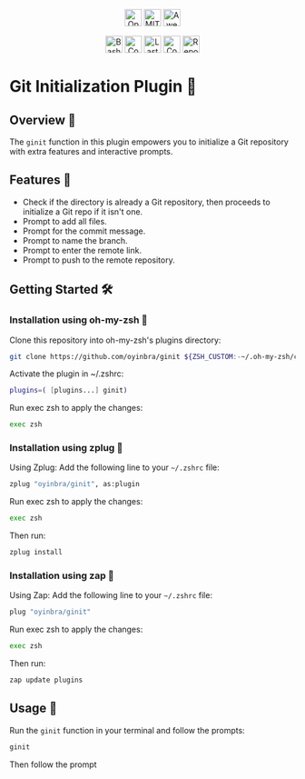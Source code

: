 <!-- BADGE START -->
<div align="center">
  <style>
    /* Increase the size of all badges */
    img {
      height: 30px; /* Adjust the height as needed */
    }
  </style>
  
  [![Open Source Love](https://badges.frapsoft.com/os/v1/open-source.svg?v=103&style=for-the-badge)](https://github.com/ellerbrock/open-source-badge/)
  [![MIT License](https://badges.frapsoft.com/os/mit/mit.svg?v=103&style=for-the-badge)](https://opensource.org/licenses/mit-license.php)
  [![Awesome](https://cdn.rawgit.com/sindresorhus/awesome/d7305f38d29fed78fa85652e3a63e154dd8e8829/media/badge.svg)](https://github.com/sindresorhus/awesome) 
  <!-- Activities -->
  [![Bash](https://img.shields.io/badge/Bash-%2320232a.svg?style=for-the-badge&logo=gnu-bash&logoColor=2361DAFB)](https://github.com/Oyinbra/nvim-config/search?l=vim-script)
  [![Commit Activity](https://img.shields.io/github/commit-activity/m/Oyinbra/nvim-config?svg?v=103&style=for-the-badge)](https://github.com/Oyinbra/nvim-config/graphs/commit-activity)
  [![Last commit](https://img.shields.io/github/last-commit/Oyinbra/nvim-config?svg?v=103&logo=git&color=000F10&logoColor=darkorange&labelColor=302D41&style=for-the-badge)](#)
  [![Contributors](https://img.shields.io/github/contributors/Oyinbra/nvim-config?svg?v=103&style=for-the-badge)](https://github.com/Oyinbra/nvim-config/graphs/contributors)
  [![Repository Size](https://img.shields.io/github/repo-size/Oyinbra/nvim-config?svg?v=103&style=for-the-badge)](#)
</div>
<!-- BADGE END -->


# Git Initialization Plugin 🚀

## Overview 📖
The `ginit` function in this plugin empowers you to initialize a Git repository with extra features and interactive prompts.

## Features 🌟
- Check if the directory is already a Git repository, then proceeds to initialize a Git repo if it isn't one.
- Prompt to add all files.
- Prompt for the commit message.
- Prompt to name the branch.
- Prompt to enter the remote link.
- Prompt to push to the remote repository.

## Getting Started 🛠️

### Installation using oh-my-zsh 🔧
Clone this repository into oh-my-zsh's plugins directory:

```bash
git clone https://github.com/oyinbra/ginit ${ZSH_CUSTOM:-~/.oh-my-zsh/custom}/plugins/ginit
```

Activate the plugin in ~/.zshrc:
```zsh
plugins=( [plugins...] ginit)
```

Run exec zsh to apply the changes:
```bash
exec zsh
```

### Installation using zplug 🔧

Using Zplug:
Add the following line to your `~/.zshrc` file:

```zsh
zplug "oyinbra/ginit", as:plugin
```
Run exec zsh to apply the changes:
```bash
exec zsh
```

Then run:

```bash
zplug install
```

### Installation using zap 🔧

Using Zap:
Add the following line to your `~/.zshrc` file:

```zsh
plug "oyinbra/ginit"
```
Run exec zsh to apply the changes:
```bash
exec zsh
```

Then run:

```bash
zap update plugins
```
## Usage 🚀
Run the `ginit` function in your terminal and follow the prompts:
```bash
ginit
```
Then follow the prompt